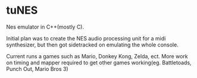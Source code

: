 # tuNES
Nes emulator in C++(mostly C).

Initial plan was to create the NES audio processing unit for a midi synthesizer, but then got sidetracked on emulating the whole console.

Current runs a games such as Mario, Donkey Kong, Zelda, ect. More work on timing and mapper required to get other games working(eg. Battletoads, Punch Out, Mario Bros 3)